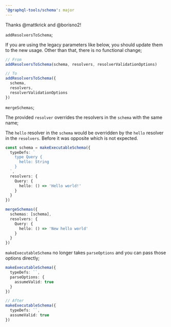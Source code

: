 ```yaml
---
'@graphql-tools/schema': major
---
```


Thanks @mattkrick and @borisno2!

`addResolversToSchema`;

If you are using the legacy parameters like below, you should update them to the new usage. Other than that, there is no functional change;

```ts
// From
addResolversToSchema(schema, resolvers, resolverValidationOptions)

// To
addResolversToSchema({
  schema,
  resolvers,
  resolverValidationOptions
})
```

`mergeSchemas`;

The provided `resolver` overrides the resolvers in the `schema` with the same name;

The `hello` resolver in the `schema` would be overridden by the `hello` resolver in the `resolvers`. Before it was opposite which is not expected.

```ts
const schema = makeExecutableSchema({
  typeDefs: `
    type Query {
      hello: String
    }
  `,
  resolvers: {
    Query: {
      hello: () => 'Hello world!'
    }
  }
})

mergeSchemas({
  schemas: [schema],
  resolvers: {
    Query: {
      hello: () => 'New hello world'
    }
  }
})
```

`makeExecutableSchema` no longer takes `parseOptions` and you can pass those options directly;

```ts
makeExecutableSchema({
  typeDefs: ``,
  parseOptions: {
    assumeValid: true
  }
})

// After
makeExecutableSchema({
  typeDefs: ``,
  assumeValid: true
})
```
